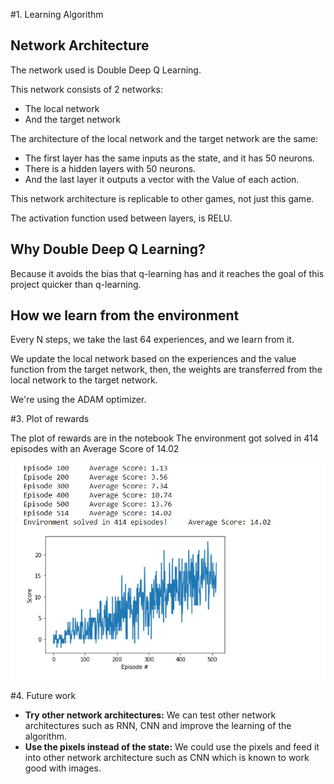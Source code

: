 #1. Learning Algorithm

## Network Architecture

The network used is Double Deep Q Learning.

This network consists of 2 networks:
- The local network
- And the target network

The architecture of the local network and the target network are the same:
- The first layer has the same inputs as the state, and it has 50 neurons.
- There is a hidden layers with 50 neurons.
- And the last layer it outputs a vector with the Value of each action.

This network architecture is replicable to other games, not just this game.

The activation function used between layers, is RELU. 

## Why Double Deep Q Learning?
Because it avoids the bias that q-learning has and it reaches the goal of this project quicker than q-learning.

## How we learn from the environment

Every N steps, we take the last 64 experiences, and we learn from it.

We update the local network based on the experiences and the value function from the target network, then, the weights are transferred from the local network to the target network.

We're using the ADAM optimizer.  

#3. Plot of rewards

The plot of rewards are in the notebook
The environment got solved in 414 episodes with an Average Score of 14.02

![Training](./images/plot.png)

#4. Future work

- **Try other network architectures:** We can test other network architectures such as RNN, CNN and improve the learning of the algorithm. 
- **Use the pixels instead of the state:** We could use the pixels and feed it into other network architecture such as CNN which is known to work good with images.
